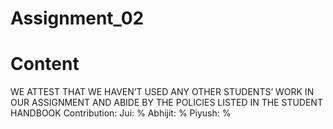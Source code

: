 # Assignment_02

# Content


WE ATTEST THAT WE HAVEN’T USED ANY OTHER STUDENTS’ WORK IN OUR ASSIGNMENT AND ABIDE BY THE POLICIES LISTED IN THE STUDENT HANDBOOK 
Contribution: Jui: % Abhijit: % Piyush: %